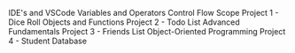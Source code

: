 IDE's and VSCode
Variables and Operators
Control Flow Scope
Project 1 - Dice Roll
Objects and Functions
Project 2 - Todo List
Advanced Fundamentals
Project 3 - Friends List
Object-Oriented Programming
Project 4 - Student Database